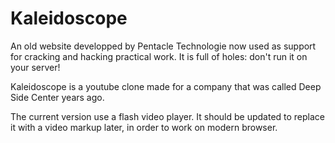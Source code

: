 # Kaleidoscope

An old website developped by Pentacle Technologie now used as support for cracking and hacking practical work.
It is full of holes: don't run it on your server!

Kaleidoscope is a youtube clone made for a company that was called Deep Side Center years ago.

The current version use a flash video player. It should be updated to replace it with a video markup later, in order to work on modern browser.
